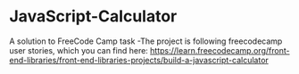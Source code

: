 # JavaScript-Calculator
A solution to FreeCode Camp task -The project is following freecodecamp user stories, which you can find here: https://learn.freecodecamp.org/front-end-libraries/front-end-libraries-projects/build-a-javascript-calculator
